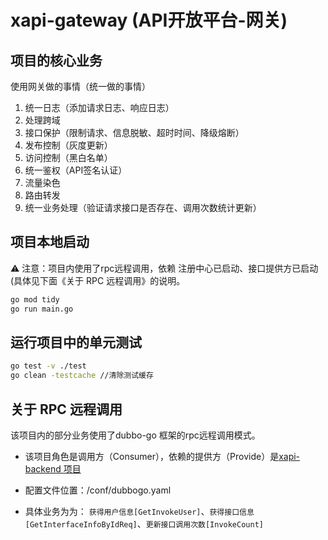 # xapi-gateway (API开放平台-网关)

## 项目的核心业务

使用网关做的事情（统一做的事情）

1. 统一日志（添加请求日志、响应日志）
2. 处理跨域
1. 接口保护（限制请求、信息脱敏、超时时间、降级熔断）
1. 发布控制（灰度更新）
3. 访问控制（黑白名单）
4. 统一鉴权（API签名认证）
1. 流量染色
5. 路由转发
1. 统一业务处理（验证请求接口是否存在、调用次数统计更新）


## 项目本地启动

⚠️ 注意：项目内使用了rpc远程调用，依赖 注册中心已启动、接口提供方已启动(具体见下面《关于 RPC 远程调用》的说明。

```cmd
go mod tidy
go run main.go
```

## 运行项目中的单元测试

```bash
go test -v ./test
go clean -testcache //清除测试缓存
```

## 关于 RPC 远程调用

该项目内的部分业务使用了dubbo-go 框架的rpc远程调用模式。

* 该项目角色是调用方（Consumer），依赖的提供方（Provide）是[xapi-backend 项目](https://github.com/xiaoxiongmao5/xapi-backend)

* 配置文件位置：/conf/dubbogo.yaml

* 具体业务为为： `获得用户信息[GetInvokeUser]`、`获得接口信息[GetInterfaceInfoByIdReq]`、`更新接口调用次数[InvokeCount]` 

